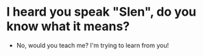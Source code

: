 # I heard you speak "Slen", do you know what it means?

- No, would you teach me? I'm trying to learn from you!
